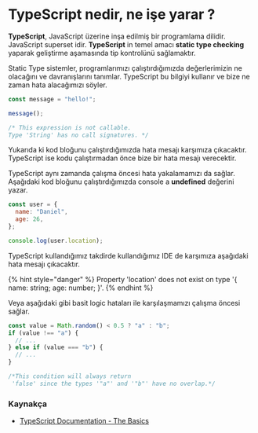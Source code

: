 # TypeScript nedir, ne işe yarar ?

**TypeScript**, JavaScript üzerine inşa edilmiş bir programlama dilidir. JavaScript superset idir. **TypeScript** in temel amacı **static type checking** yaparak geliştirme aşamasında tip kontrolünü sağlamaktır.

Static Type sistemler, programlarımızı çalıştırdığımızda değerlerimizin ne olacağını ve davranışlarını tanımlar. TypeScript bu bilgiyi kullanır ve bize ne zaman hata alacağımızı söyler.

```javascript
const message = "hello!";

message();

/* This expression is not callable.
Type 'String' has no call signatures. */
```

Yukarıda ki kod bloğunu çalıştırdığımızda hata mesajı karşımıza çıkacaktır. TypeScript ise kodu çalıştırmadan önce bize bir hata mesajı verecektir.

TypeScript aynı zamanda çalışma öncesi hata yakalamamızı da sağlar. Aşağıdaki kod bloğunu çalıştırdığımızda console a **undefined** değerini yazar.

```javascript
const user = {
  name: "Daniel",
  age: 26,
};

console.log(user.location);
```

TypeScript kullandığımız takdirde kullandığımız IDE de karşımıza aşağıdaki hata mesajı çıkacaktır.

{% hint style="danger" %}
Property 'location' does not exist on type '{ name: string; age: number; }'.
{% endhint %}

Veya aşağıdaki gibi basit logic hataları ile karşılaşmamızı çalışma öncesi sağlar.

```javascript
const value = Math.random() < 0.5 ? "a" : "b";
if (value !== "a") {
  // ...
} else if (value === "b") {
  // ...
}

/*This condition will always return
 'false' since the types '"a"' and '"b"' have no overlap.*/
```

### 

### Kaynakça

* [TypeScript Documentation - The Basics](https://www.typescriptlang.org/docs/handbook/2/basic-types.html)





